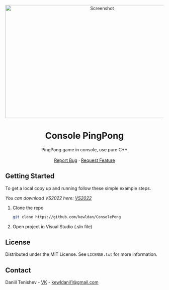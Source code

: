 <div id="top"></div>

<!-- PROJECT LOGO -->
<br />
<div align="center">
  <a href="https://github.com/kewldan/ConsolePong">
    <img src="https://cdn.discordapp.com/attachments/593045847730552832/1000067599066992670/unknown.png" alt="Screenshot" width="600" height="360">
  </a>

  <h1 align="center">Console PingPong</h3>

  <p align="center">
    PingPong game in console, use pure C++
    <br />
    <br />
    <a href="https://github.com/kewldan/ConsolePong/issues">Report Bug</a>
    ·
    <a href="https://github.com/kewldan/ConsolePong/issues">Request Feature</a>
  </p>
</div>

<!-- GETTING STARTED -->
## Getting Started

To get a local copy up and running follow these simple example steps.

_You can download VS2022 here: [VS2022](https://visualstudio.microsoft.com/ru/)_

1. Clone the repo
   ```sh
   git clone https://github.com/kewldan/ConsolePong
   ```
2. Open project in Visual Studio (.sln file)

<!-- LICENSE -->
## License

Distributed under the MIT License. See `LICENSE.txt` for more information.

<!-- CONTACT -->
## Contact

Daniil Tenishev - [VK](https://vk.com/kewldan) - kewldanil1@gmail.com
